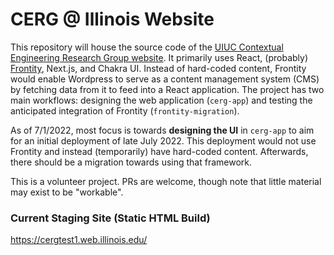 # CERG @ Illinois Website

This repository will house the source code of the [UIUC Contextual Engineering Research Group website](https://contextual.engineering.illinois.edu/). It primarily uses React, (probably) [Frontity]([url](https://frontity.org/)), Next.js, and Chakra UI. Instead of hard-coded content, Frontity would enable Wordpress to serve as a content management system (CMS) by fetching data from it to feed into a React application. The project has two main workflows: designing the web application (`cerg-app`) and testing the anticipated integration of Frontity (`frontity-migration`).

As of 7/1/2022, most focus is towards **designing the UI** in `cerg-app` to aim for an initial deployment of late July 2022. This deployment would not use Frontity and instead (temporarily) have hard-coded content. Afterwards, there should be a migration towards using that framework.

This is a volunteer project. PRs are welcome, though note that little material may exist to be "workable".

### Current Staging Site (Static HTML Build)
https://cergtest1.web.illinois.edu/
